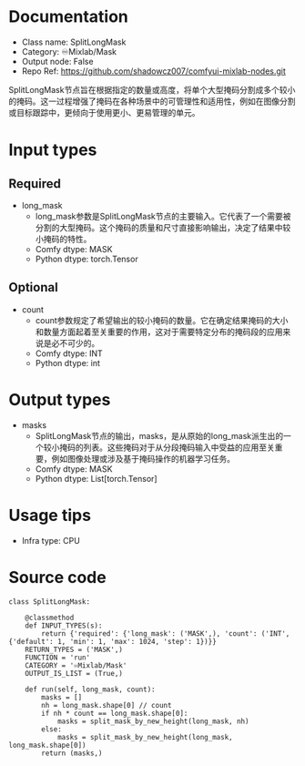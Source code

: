 # Documentation
- Class name: SplitLongMask
- Category: ♾️Mixlab/Mask
- Output node: False
- Repo Ref: https://github.com/shadowcz007/comfyui-mixlab-nodes.git

SplitLongMask节点旨在根据指定的数量或高度，将单个大型掩码分割成多个较小的掩码。这一过程增强了掩码在各种场景中的可管理性和适用性，例如在图像分割或目标跟踪中，更倾向于使用更小、更易管理的单元。

# Input types
## Required
- long_mask
    - long_mask参数是SplitLongMask节点的主要输入。它代表了一个需要被分割的大型掩码。这个掩码的质量和尺寸直接影响输出，决定了结果中较小掩码的特性。
    - Comfy dtype: MASK
    - Python dtype: torch.Tensor
## Optional
- count
    - count参数规定了希望输出的较小掩码的数量。它在确定结果掩码的大小和数量方面起着至关重要的作用，这对于需要特定分布的掩码段的应用来说是必不可少的。
    - Comfy dtype: INT
    - Python dtype: int

# Output types
- masks
    - SplitLongMask节点的输出，masks，是从原始的long_mask派生出的一个较小掩码的列表。这些掩码对于从分段掩码输入中受益的应用至关重要，例如图像处理或涉及基于掩码操作的机器学习任务。
    - Comfy dtype: MASK
    - Python dtype: List[torch.Tensor]

# Usage tips
- Infra type: CPU

# Source code
```
class SplitLongMask:

    @classmethod
    def INPUT_TYPES(s):
        return {'required': {'long_mask': ('MASK',), 'count': ('INT', {'default': 1, 'min': 1, 'max': 1024, 'step': 1})}}
    RETURN_TYPES = ('MASK',)
    FUNCTION = 'run'
    CATEGORY = '♾️Mixlab/Mask'
    OUTPUT_IS_LIST = (True,)

    def run(self, long_mask, count):
        masks = []
        nh = long_mask.shape[0] // count
        if nh * count == long_mask.shape[0]:
            masks = split_mask_by_new_height(long_mask, nh)
        else:
            masks = split_mask_by_new_height(long_mask, long_mask.shape[0])
        return (masks,)
```